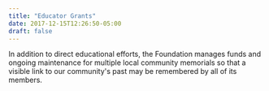 ```yaml
---
title: "Educator Grants"
date: 2017-12-15T12:26:50-05:00
draft: false
---
```


In addition to direct educational efforts, the Foundation manages funds and ongoing maintenance for multiple local community memorials so that a visible link to our community's past may be remembered by all of its members.
